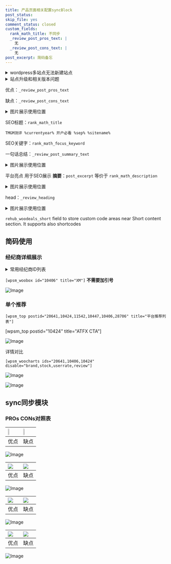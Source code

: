 ```yaml
---
title: 产品页面相关配置syncBlock
post_status: 
skip_file: yes
comment_status: closed
custom_fields:
  rank_math_title: 不同步
  _review_post_pros_text: |
    无
  _review_post_cons_text: |
    无
post_excerpt: 简码备忘
---
```

<details><summary>wordpress多站点无法新建站点</summary>

<li>和报错需要清理cookies一样的原因</li>
<li>wp-config.php里面<code>define( 'SUBDOMAIN_INSTALL', false );//子域名安装</code></li>
<li>新建子站点是用<code>define( 'SUBDOMAIN_INSTALL', true);//子域名安装</code> 完成以后，改成<code>false</code></li>
</details>

<details><summary>站点升级和相关版本问题</summary>

<p>wordpress：5.9.9
woocommerce：7.5.1
出现问题的地方：主题选项里面>><strong>Product layout >>compact style</strong></p>
<p>如何出现没有用过的字段 导致无法保存。先导出配置 然后进行修改，后面再次恢复即可。</p>
<p>出现部分字段无法显示时，需要返回默认布局后，对产品进行保存就好了。</p>
<p></p>
</details>

优点：`_review_post_pros_text`

缺点：`_review_post_cons_text`

<details><summary>图片展示使用位置</summary>

<img src="https://prod-files-secure.s3.us-west-2.amazonaws.com/39ed1227-6d7d-4570-be36-9ccd4a2c4241/f51d3d83-55d4-4bdf-9604-f37ec77ab556/Untitled.png?X-Amz-Algorithm=AWS4-HMAC-SHA256&X-Amz-Content-Sha256=UNSIGNED-PAYLOAD&X-Amz-Credential=ASIAZI2LB466VVFJGYCM%2F20250601%2Fus-west-2%2Fs3%2Faws4_request&X-Amz-Date=20250601T045515Z&X-Amz-Expires=3600&X-Amz-Security-Token=IQoJb3JpZ2luX2VjEAEaCXVzLXdlc3QtMiJGMEQCIEKt5oC5O%2BliR8qSoZb8uujGpJe%2BfNvoY4LvhA8MptwmAiBomlhbcNWlmsnGY1ftoKgQSAXLc6O5h75h8eRClXuQEyqIBAjK%2F%2F%2F%2F%2F%2F%2F%2F%2F%2F8BEAAaDDYzNzQyMzE4MzgwNSIMNPyxw1oVARXFxC%2FsKtwDBZVQePZuhqSV1bj38bE%2BPUbBluEtCThVNkl7t0TwMhWNMsrnuEGuLEvR%2FOHDYPjoV1pkcRfT%2F5ib%2Fjgz%2FXnjn8sHwJdo3U3krekzBak40iaAjISebCx3MZxZhLAcZ6Db2jnXWepyCxTras3ArMNGdqIhDqd3tISFYHlgHAqlB%2FeML5z7aZzT%2F3PPoTu9JHUoFeqTK2MbuMY9anQERve9EPFG1%2F85fTPNv6hTZfiF946n8AfgwYKdlKADMByWovGHAQQyA3FNjCWHyjDVMGnq%2BVAlZbaGZtXgZ1MsFzQeA5HIvcRKL0SWLW9LaDRnW4INxweGMAw8cQ7fhxOJCJ8qe6OfEFlPcd5vNwNFztTm%2BIfgJ3TG9unBMR%2FswEFKVP%2FfD4IAiCNfsm%2BlKjZwjC9MAHZG6pBqgNrkZhljbswCtj3qea80Y9wNU2YiZQXC5bLKTfsmA2M21ZYs%2FXhRSETA9sPkiDN1yAbfEnyYwi6aS%2Fu9yw4fKQLF3z7yQvJF%2FXk8nhGUGkOAFlaX65mAcuoA9kFKHQ1lcTcShEXVICtJFZk21H7xVqDxrF4psO%2FTnOZw9TaGQlGu2yoV4Riicg6AAdXlSkBrycO2VCWtEv8Ptlk7WDJGp5YKBah8ATYwkcruwQY6pgH0QcbX93SH6vR138rqd1H9qEQP%2F7ZppCKU8lJnOBQ8Ba9fWqh8SvtBJZlsWkgVzCqhcJal1PB8qTCyloLRJLV3FWOFIMQYUniVupcJmEYggT7yob5los2YGP5%2BZbIj87h5XzLn5fQQXb2DfG412HOfK%2BR%2FZYno3ZrDDqd237k4OnnGdd65z%2B%2F75RbzuKqxcm0jUuaMFOP9iAwKABFQQZ0sOzp8zu8H&X-Amz-Signature=f594fa25ecb85414cc0b7ff0139da6e75633b6c86863033445db032c6e7ac9ee&X-Amz-SignedHeaders=host&x-id=GetObject" alt="Image">
</details>

SEO标题：`rank_math_title`

`TMGM测评 %currentyear% 开户必看 %sep% %sitename%`

SEO关键字：`rank_math_focus_keyword`

一句话总结：`_review_post_summary_text`

<details><summary>图片展示使用位置</summary>

<img src="https://prod-files-secure.s3.us-west-2.amazonaws.com/39ed1227-6d7d-4570-be36-9ccd4a2c4241/4b96a922-296c-4f4e-8630-d1c870cbce01/Untitled.png?X-Amz-Algorithm=AWS4-HMAC-SHA256&X-Amz-Content-Sha256=UNSIGNED-PAYLOAD&X-Amz-Credential=ASIAZI2LB466UB44YO4M%2F20250601%2Fus-west-2%2Fs3%2Faws4_request&X-Amz-Date=20250601T045516Z&X-Amz-Expires=3600&X-Amz-Security-Token=IQoJb3JpZ2luX2VjEAUaCXVzLXdlc3QtMiJHMEUCIQCwUDeiRsfkTbFCbRDgMzCsRDb2lOtXO1GoQ45k6%2FL%2BgAIgT3YElkihNiH1aXJOBnc2Xh3kuGsQQl9ArghZNlT1KLMqiAQIzv%2F%2F%2F%2F%2F%2F%2F%2F%2F%2FARAAGgw2Mzc0MjMxODM4MDUiDFZjosKRaQ7lShTBYyrcA15e04EZjZivGjySgOpp26dtqI%2BGEA07fS0g9TWTEBSzy2WB6t20pBdQ5VyMesXURHisHeibh34zAO%2FBeFPNhw%2F5UkbxA3qUeMfzVAdrsUdh2R1Z2ONkn4TNNrDbmF1AV9Av6NVIDizGAHxtvD19mhIZY7C78XOaNVCN%2F0O3nVGsI%2F%2BeHGSWNKPsWPysmcP%2FDdv%2FUfs%2BdSbcZ32kTANAAin8Hk%2FyB9YzG3ySXW%2F%2F8ZZwMf8tnpvAQSM%2BWv%2BuKO2qzp4v5bzq6xX%2Fm%2F%2FtwS%2B8R7E6kXVyZKy%2FUifidgK5vBJraVa59FezZu5hZDnnIsUMX4jxY%2F4Yi9XklLPhI6HyE7stLrc5fCP6Ttn7h7Lr%2FRQGfwYoGd%2BvQEQJnWW8cg3dnVOr0J2TAfUtWrouo41kdCWRA599QIns6Ruo4rreH75%2FQPdXmmrFlqxYwBRljYhI5wcYrJPfk%2FhRad6vptd8BfrX1VCM%2FBZZJiijWNrcgygUTk%2B1aWixaIJiqsoOIdUIE5U8rVk096ql%2FJWXubXx77NWrq6rugQuR61MtC8C8dpL7kP8Clr%2BVmEc1Y5VEBaON%2BhFnUMjrhexWgKCmIRM75Q720JkhwirezKTSP8Oj2OloPqh3MAQBHnv%2F3nSMIas78EGOqUBMdyPnG1sg2w2sFmcwkbeJYstmE9126gH%2BJB7G3Y4MRzBop4dLmLjGM6ve22vgpX7SHLND8ihrpI40UPRV3DKJtUo7%2BacJ%2BGINUZwhiO2mMQuAJv5dVUJYtLS2iueD6P0MBkT%2Byg67Wc4JxHp8e4k7hR%2Fssk0GnOzAOZjA%2BlYFb2OHKzjTofjUCLDCYQj9beco47XRVgWifEALOYIYeQwVdUz0iSV&X-Amz-Signature=a3c51fcdbef9c39e42fe90b26bce17f278798407865bb672576b94b4fc058a3f&X-Amz-SignedHeaders=host&x-id=GetObject" alt="Image">
</details>

平台亮点 用于SEO展示 **摘要**：`post_excerpt`  等价于 `rank_math_description`

<details><summary>图片展示使用位置</summary>

<img src="https://prod-files-secure.s3.us-west-2.amazonaws.com/39ed1227-6d7d-4570-be36-9ccd4a2c4241/1ee11f63-b60a-4dfe-a7a7-d58ff23b5d88/Untitled.png?X-Amz-Algorithm=AWS4-HMAC-SHA256&X-Amz-Content-Sha256=UNSIGNED-PAYLOAD&X-Amz-Credential=ASIAZI2LB466ZVKUM5R4%2F20250601%2Fus-west-2%2Fs3%2Faws4_request&X-Amz-Date=20250601T045516Z&X-Amz-Expires=3600&X-Amz-Security-Token=IQoJb3JpZ2luX2VjEAUaCXVzLXdlc3QtMiJIMEYCIQD5rjERNz6SXudS3R5KHP9y6mj2RjnKM7cIU0Op4p7IlAIhAM1Pptxjy0vWC%2FiLzQHTT2zdvhuKytyOGsJrY5ggrE2IKogECM7%2F%2F%2F%2F%2F%2F%2F%2F%2F%2FwEQABoMNjM3NDIzMTgzODA1IgxAXDfVbVUOQ%2FLtz44q3APAOXPDJcwLMqwtDWIqSua739jpUAIxBly5w5PPOpSHXwhfVPhwtegwA6slQhgZbcLpKM%2BWX7YEV%2B1GRllyLnsWD39DnT1gbzDNpogxCWti9qz8VSfPQfQtJ6MABlFoBACztJciUg0i3p7ZbjsGfrcLPWusTHk3dKX%2FALQV2K%2F%2FGK%2FRWcf8BD5720C9x0iYG68QrTCdzU%2FD7I8RON0B6Jt88TEuQjX%2FSkyaJ0LRw0uezMXUO0jE45CCMcfZT5VoeLyDSaBODaSm8B1uCcOa7v12BDB5UNzaKpsr93AALTX8FJgYdfDzgUgGnhOMaCPyeX6ZUvWIpjNwbnkcKsenSiKllxw7btmyMl7Ba0SvohFZvPljRfp5ySY8iSJ9CvjIWp17fN64aSFhiO3JglxlBs1l3oPBoPhjUElZYSgQlqAXg1dVhm4axBX5BEq%2F4UyFyQy%2FkYXYsF0upJC%2FxteRHDzvZQLO8i2Tz0IGmoi9uEm3HC%2FIKCQriwQdwk9Gzmioszg%2FOpYASAwRZbEJ7FJC8YeoYLovJJk9waN5y%2FtMEeE2Kdrb5r04uZfZTNzZDQuPBN3%2BjWt7p4GfrZCxLl9LPPRld73PEoWuJd3cZlK5VKZQdWFBJ3QNrKQRUB58RTCqte%2FBBjqkAbu%2B3xwvxlKUJocgK37rcIaLNOOgWQPyN8pwbzFcXYFTI9UeSnssJFmUrAJ5ehuJLorHDtLAQap77YO0Pr5bemf8NUkH%2FeEb2RhUD9COaaOvO4gn6g5kWUAET%2FYpFpSQO9sieA5YP8uWYgzEdL90JkpcFF%2B1h%2BeIR7oRc6Hw4IPuZ5xcgUWBC18b%2BqMqThHmoceQ6q5yekx%2BVB3t861yVpt%2FOuWA&X-Amz-Signature=bcd59103b4f434ad05d4d5e662775f4022e9f171e3eb8936439d17b55aaee308&X-Amz-SignedHeaders=host&x-id=GetObject" alt="Image">
<img src="https://prod-files-secure.s3.us-west-2.amazonaws.com/39ed1227-6d7d-4570-be36-9ccd4a2c4241/ad4118b5-78d8-4fbe-801e-3b29b5d99c01/Untitled.png?X-Amz-Algorithm=AWS4-HMAC-SHA256&X-Amz-Content-Sha256=UNSIGNED-PAYLOAD&X-Amz-Credential=ASIAZI2LB466ZVKUM5R4%2F20250601%2Fus-west-2%2Fs3%2Faws4_request&X-Amz-Date=20250601T045516Z&X-Amz-Expires=3600&X-Amz-Security-Token=IQoJb3JpZ2luX2VjEAUaCXVzLXdlc3QtMiJIMEYCIQD5rjERNz6SXudS3R5KHP9y6mj2RjnKM7cIU0Op4p7IlAIhAM1Pptxjy0vWC%2FiLzQHTT2zdvhuKytyOGsJrY5ggrE2IKogECM7%2F%2F%2F%2F%2F%2F%2F%2F%2F%2FwEQABoMNjM3NDIzMTgzODA1IgxAXDfVbVUOQ%2FLtz44q3APAOXPDJcwLMqwtDWIqSua739jpUAIxBly5w5PPOpSHXwhfVPhwtegwA6slQhgZbcLpKM%2BWX7YEV%2B1GRllyLnsWD39DnT1gbzDNpogxCWti9qz8VSfPQfQtJ6MABlFoBACztJciUg0i3p7ZbjsGfrcLPWusTHk3dKX%2FALQV2K%2F%2FGK%2FRWcf8BD5720C9x0iYG68QrTCdzU%2FD7I8RON0B6Jt88TEuQjX%2FSkyaJ0LRw0uezMXUO0jE45CCMcfZT5VoeLyDSaBODaSm8B1uCcOa7v12BDB5UNzaKpsr93AALTX8FJgYdfDzgUgGnhOMaCPyeX6ZUvWIpjNwbnkcKsenSiKllxw7btmyMl7Ba0SvohFZvPljRfp5ySY8iSJ9CvjIWp17fN64aSFhiO3JglxlBs1l3oPBoPhjUElZYSgQlqAXg1dVhm4axBX5BEq%2F4UyFyQy%2FkYXYsF0upJC%2FxteRHDzvZQLO8i2Tz0IGmoi9uEm3HC%2FIKCQriwQdwk9Gzmioszg%2FOpYASAwRZbEJ7FJC8YeoYLovJJk9waN5y%2FtMEeE2Kdrb5r04uZfZTNzZDQuPBN3%2BjWt7p4GfrZCxLl9LPPRld73PEoWuJd3cZlK5VKZQdWFBJ3QNrKQRUB58RTCqte%2FBBjqkAbu%2B3xwvxlKUJocgK37rcIaLNOOgWQPyN8pwbzFcXYFTI9UeSnssJFmUrAJ5ehuJLorHDtLAQap77YO0Pr5bemf8NUkH%2FeEb2RhUD9COaaOvO4gn6g5kWUAET%2FYpFpSQO9sieA5YP8uWYgzEdL90JkpcFF%2B1h%2BeIR7oRc6Hw4IPuZ5xcgUWBC18b%2BqMqThHmoceQ6q5yekx%2BVB3t861yVpt%2FOuWA&X-Amz-Signature=eaf0f0aac42b3dad0aabf627fe173a3a94443470f75a98a00fc274f9edc456c7&X-Amz-SignedHeaders=host&x-id=GetObject" alt="Image">
<img src="https://prod-files-secure.s3.us-west-2.amazonaws.com/39ed1227-6d7d-4570-be36-9ccd4a2c4241/a38cf7c9-a79c-4b64-9e94-13589fe0758b/Untitled.png?X-Amz-Algorithm=AWS4-HMAC-SHA256&X-Amz-Content-Sha256=UNSIGNED-PAYLOAD&X-Amz-Credential=ASIAZI2LB466ZVKUM5R4%2F20250601%2Fus-west-2%2Fs3%2Faws4_request&X-Amz-Date=20250601T045516Z&X-Amz-Expires=3600&X-Amz-Security-Token=IQoJb3JpZ2luX2VjEAUaCXVzLXdlc3QtMiJIMEYCIQD5rjERNz6SXudS3R5KHP9y6mj2RjnKM7cIU0Op4p7IlAIhAM1Pptxjy0vWC%2FiLzQHTT2zdvhuKytyOGsJrY5ggrE2IKogECM7%2F%2F%2F%2F%2F%2F%2F%2F%2F%2FwEQABoMNjM3NDIzMTgzODA1IgxAXDfVbVUOQ%2FLtz44q3APAOXPDJcwLMqwtDWIqSua739jpUAIxBly5w5PPOpSHXwhfVPhwtegwA6slQhgZbcLpKM%2BWX7YEV%2B1GRllyLnsWD39DnT1gbzDNpogxCWti9qz8VSfPQfQtJ6MABlFoBACztJciUg0i3p7ZbjsGfrcLPWusTHk3dKX%2FALQV2K%2F%2FGK%2FRWcf8BD5720C9x0iYG68QrTCdzU%2FD7I8RON0B6Jt88TEuQjX%2FSkyaJ0LRw0uezMXUO0jE45CCMcfZT5VoeLyDSaBODaSm8B1uCcOa7v12BDB5UNzaKpsr93AALTX8FJgYdfDzgUgGnhOMaCPyeX6ZUvWIpjNwbnkcKsenSiKllxw7btmyMl7Ba0SvohFZvPljRfp5ySY8iSJ9CvjIWp17fN64aSFhiO3JglxlBs1l3oPBoPhjUElZYSgQlqAXg1dVhm4axBX5BEq%2F4UyFyQy%2FkYXYsF0upJC%2FxteRHDzvZQLO8i2Tz0IGmoi9uEm3HC%2FIKCQriwQdwk9Gzmioszg%2FOpYASAwRZbEJ7FJC8YeoYLovJJk9waN5y%2FtMEeE2Kdrb5r04uZfZTNzZDQuPBN3%2BjWt7p4GfrZCxLl9LPPRld73PEoWuJd3cZlK5VKZQdWFBJ3QNrKQRUB58RTCqte%2FBBjqkAbu%2B3xwvxlKUJocgK37rcIaLNOOgWQPyN8pwbzFcXYFTI9UeSnssJFmUrAJ5ehuJLorHDtLAQap77YO0Pr5bemf8NUkH%2FeEb2RhUD9COaaOvO4gn6g5kWUAET%2FYpFpSQO9sieA5YP8uWYgzEdL90JkpcFF%2B1h%2BeIR7oRc6Hw4IPuZ5xcgUWBC18b%2BqMqThHmoceQ6q5yekx%2BVB3t861yVpt%2FOuWA&X-Amz-Signature=1223dcbff82e407f5b07764f55310214d89e770ad11005db3a6ff3d293e4a620&X-Amz-SignedHeaders=host&x-id=GetObject" alt="Image">
<img src="https://prod-files-secure.s3.us-west-2.amazonaws.com/39ed1227-6d7d-4570-be36-9ccd4a2c4241/7da6fc1e-d2ac-42ae-8c75-cb5749aa18f6/Untitled.png?X-Amz-Algorithm=AWS4-HMAC-SHA256&X-Amz-Content-Sha256=UNSIGNED-PAYLOAD&X-Amz-Credential=ASIAZI2LB466ZVKUM5R4%2F20250601%2Fus-west-2%2Fs3%2Faws4_request&X-Amz-Date=20250601T045516Z&X-Amz-Expires=3600&X-Amz-Security-Token=IQoJb3JpZ2luX2VjEAUaCXVzLXdlc3QtMiJIMEYCIQD5rjERNz6SXudS3R5KHP9y6mj2RjnKM7cIU0Op4p7IlAIhAM1Pptxjy0vWC%2FiLzQHTT2zdvhuKytyOGsJrY5ggrE2IKogECM7%2F%2F%2F%2F%2F%2F%2F%2F%2F%2FwEQABoMNjM3NDIzMTgzODA1IgxAXDfVbVUOQ%2FLtz44q3APAOXPDJcwLMqwtDWIqSua739jpUAIxBly5w5PPOpSHXwhfVPhwtegwA6slQhgZbcLpKM%2BWX7YEV%2B1GRllyLnsWD39DnT1gbzDNpogxCWti9qz8VSfPQfQtJ6MABlFoBACztJciUg0i3p7ZbjsGfrcLPWusTHk3dKX%2FALQV2K%2F%2FGK%2FRWcf8BD5720C9x0iYG68QrTCdzU%2FD7I8RON0B6Jt88TEuQjX%2FSkyaJ0LRw0uezMXUO0jE45CCMcfZT5VoeLyDSaBODaSm8B1uCcOa7v12BDB5UNzaKpsr93AALTX8FJgYdfDzgUgGnhOMaCPyeX6ZUvWIpjNwbnkcKsenSiKllxw7btmyMl7Ba0SvohFZvPljRfp5ySY8iSJ9CvjIWp17fN64aSFhiO3JglxlBs1l3oPBoPhjUElZYSgQlqAXg1dVhm4axBX5BEq%2F4UyFyQy%2FkYXYsF0upJC%2FxteRHDzvZQLO8i2Tz0IGmoi9uEm3HC%2FIKCQriwQdwk9Gzmioszg%2FOpYASAwRZbEJ7FJC8YeoYLovJJk9waN5y%2FtMEeE2Kdrb5r04uZfZTNzZDQuPBN3%2BjWt7p4GfrZCxLl9LPPRld73PEoWuJd3cZlK5VKZQdWFBJ3QNrKQRUB58RTCqte%2FBBjqkAbu%2B3xwvxlKUJocgK37rcIaLNOOgWQPyN8pwbzFcXYFTI9UeSnssJFmUrAJ5ehuJLorHDtLAQap77YO0Pr5bemf8NUkH%2FeEb2RhUD9COaaOvO4gn6g5kWUAET%2FYpFpSQO9sieA5YP8uWYgzEdL90JkpcFF%2B1h%2BeIR7oRc6Hw4IPuZ5xcgUWBC18b%2BqMqThHmoceQ6q5yekx%2BVB3t861yVpt%2FOuWA&X-Amz-Signature=415ee70622d927c53aa6bcf01024af29242587e0ccba6d1a0c21fcf54db1794e&X-Amz-SignedHeaders=host&x-id=GetObject" alt="Image">
<img src="https://prod-files-secure.s3.us-west-2.amazonaws.com/39ed1227-6d7d-4570-be36-9ccd4a2c4241/7e97f40a-eaee-47f5-b2f9-475f96808fa7/Untitled.png?X-Amz-Algorithm=AWS4-HMAC-SHA256&X-Amz-Content-Sha256=UNSIGNED-PAYLOAD&X-Amz-Credential=ASIAZI2LB466ZVKUM5R4%2F20250601%2Fus-west-2%2Fs3%2Faws4_request&X-Amz-Date=20250601T045516Z&X-Amz-Expires=3600&X-Amz-Security-Token=IQoJb3JpZ2luX2VjEAUaCXVzLXdlc3QtMiJIMEYCIQD5rjERNz6SXudS3R5KHP9y6mj2RjnKM7cIU0Op4p7IlAIhAM1Pptxjy0vWC%2FiLzQHTT2zdvhuKytyOGsJrY5ggrE2IKogECM7%2F%2F%2F%2F%2F%2F%2F%2F%2F%2FwEQABoMNjM3NDIzMTgzODA1IgxAXDfVbVUOQ%2FLtz44q3APAOXPDJcwLMqwtDWIqSua739jpUAIxBly5w5PPOpSHXwhfVPhwtegwA6slQhgZbcLpKM%2BWX7YEV%2B1GRllyLnsWD39DnT1gbzDNpogxCWti9qz8VSfPQfQtJ6MABlFoBACztJciUg0i3p7ZbjsGfrcLPWusTHk3dKX%2FALQV2K%2F%2FGK%2FRWcf8BD5720C9x0iYG68QrTCdzU%2FD7I8RON0B6Jt88TEuQjX%2FSkyaJ0LRw0uezMXUO0jE45CCMcfZT5VoeLyDSaBODaSm8B1uCcOa7v12BDB5UNzaKpsr93AALTX8FJgYdfDzgUgGnhOMaCPyeX6ZUvWIpjNwbnkcKsenSiKllxw7btmyMl7Ba0SvohFZvPljRfp5ySY8iSJ9CvjIWp17fN64aSFhiO3JglxlBs1l3oPBoPhjUElZYSgQlqAXg1dVhm4axBX5BEq%2F4UyFyQy%2FkYXYsF0upJC%2FxteRHDzvZQLO8i2Tz0IGmoi9uEm3HC%2FIKCQriwQdwk9Gzmioszg%2FOpYASAwRZbEJ7FJC8YeoYLovJJk9waN5y%2FtMEeE2Kdrb5r04uZfZTNzZDQuPBN3%2BjWt7p4GfrZCxLl9LPPRld73PEoWuJd3cZlK5VKZQdWFBJ3QNrKQRUB58RTCqte%2FBBjqkAbu%2B3xwvxlKUJocgK37rcIaLNOOgWQPyN8pwbzFcXYFTI9UeSnssJFmUrAJ5ehuJLorHDtLAQap77YO0Pr5bemf8NUkH%2FeEb2RhUD9COaaOvO4gn6g5kWUAET%2FYpFpSQO9sieA5YP8uWYgzEdL90JkpcFF%2B1h%2BeIR7oRc6Hw4IPuZ5xcgUWBC18b%2BqMqThHmoceQ6q5yekx%2BVB3t861yVpt%2FOuWA&X-Amz-Signature=9232c922fce5cd5101c59c041d27ae9965eb26cea018d8bce702f67aefae1874&X-Amz-SignedHeaders=host&x-id=GetObject" alt="Image">
</details>

head：`_review_heading`

<details><summary>图片展示使用位置</summary>

<img src="https://prod-files-secure.s3.us-west-2.amazonaws.com/39ed1227-6d7d-4570-be36-9ccd4a2c4241/3a4650ad-9887-415c-889a-edd51fa54f27/Untitled.png?X-Amz-Algorithm=AWS4-HMAC-SHA256&X-Amz-Content-Sha256=UNSIGNED-PAYLOAD&X-Amz-Credential=ASIAZI2LB466R63RUP2J%2F20250601%2Fus-west-2%2Fs3%2Faws4_request&X-Amz-Date=20250601T045516Z&X-Amz-Expires=3600&X-Amz-Security-Token=IQoJb3JpZ2luX2VjEAUaCXVzLXdlc3QtMiJHMEUCIQCVQMqaIVhxZEiZ3ALACVVjSRjN0D3Z3k5jPsggucTRUQIgTbU2Y49K%2FVCa0vaLlTkQIFwRrcyf2f%2BSfF1aUecpOcUqiAQIzv%2F%2F%2F%2F%2F%2F%2F%2F%2F%2FARAAGgw2Mzc0MjMxODM4MDUiDAg1nVTSZq5epMHyUSrcA8shwz8l7mU2UoDqFB2fBSXPaJkyxHx4VvqNjD16v8%2BeXqAMObSRjBiKJZNgumMJ5OEynybJ9HzGDojU295ap9sdKSy2cHKIrO%2FuTLawMtFH3EqJnJDvMmrSM%2BQizXmdLyE7tS6h3cxygWh%2FIwwaCUHGUgs4NkhaJ4YJ3LS%2BAX%2FAyp%2FAy2oYn8lQblgLHQ0jmT0F0q2JARCBlDWZ%2FHgBq%2Fuf8%2FQxBvrGtWv32pRBCAAT6DV66kBzGhPRlTlum82hAxkNN7YSO%2Bh1%2BThOTddH1qpoHMZ02MndBAVw3iAwpWuseKWOdahs1vkidhCMJQmUYpr5Ug8RUNUIkgAbZUFEhwqtC%2BM9rWfi%2BuQmqTV8ecHtQ%2FGNORl%2BrEGGqIqF8S%2FrSS2b%2BM2t8qDw7qMjqNaYZuEYtADqZUBCerm2wJ2JwqE8XP%2F6YQ7J9Epi3%2FMn8e00P%2Bwg0%2FT8AldJzZ1xTeWH5gmMlW5IVyA8%2FhkUzCeZVrS61R%2B6PC4fRGkbvYWQl0ma7EiItBmJzfPhBgbvIM1jTp1joQMghdzGeiikVyvwO3eWHKOXCLJNzuTDadYBnp6upgNAdVcrf939L2K1B%2FJ61Wr%2FqupkbK4CcoF9yw7PRGEOSlVyauym6JHpFlKRMOex78EGOqUBw5o3vqWrbazujmn0%2BPxj3JsdMspoBy9lk2A9rhsGw%2FozBaIShdO8YxscY6gY9HaK7%2FChln1DsBS0E0RgfC0nbDsHgPVoC1sQegIJfFXc5LE2CyBx94pKXXHbSRjauA%2BoP65A4%2BQ6G4WcUDJOTbUz4rM2IPIvf9MZQyA5ZWFSh70xBjvOxC2DrdlEIhcxcIVfQZMNhPynKufT4MdPXol6LfGkqLXy&X-Amz-Signature=7bfe4e225feb5fcdb54d3f39674360d46809049ede4bdf46eb740645f30db2b7&X-Amz-SignedHeaders=host&x-id=GetObject" alt="Image">
</details>

`rehub_woodeals_short`	field to store custom code areas near Short content section. It supports also shortcodes



## 简码使用

### 经纪商详细展示

<details><summary>常用经纪商ID列表</summary>

<pre><code class="php">嘉盛 ===> 20641  [wpsm_woobox id="20641" title="嘉盛"]
易信easymarkets ===> 11542  [wpsm_woobox id="11542" title="易信easymarkets"]
ATFX外汇 ===> 10424  [wpsm_woobox id="10424" title="ATFX"]
XM ===> 10406  [wpsm_woobox id="10406" title="XM"]
TMGM ===> 29622  [wpsm_woobox id="29622" title="TMGM"]
HYCM ===> 10447  [wpsm_woobox id="10447" title="HYCM"]
fpmarkets澳福外汇 ===> 20639  [wpsm_woobox id="20639" title="fpmarkets澳福外汇"]</code></pre>
</details>

`[wpsm_woobox id="10406" title="XM"]` **不需要加引号**

![Image](https://prod-files-secure.s3.us-west-2.amazonaws.com/39ed1227-6d7d-4570-be36-9ccd4a2c4241/4f898f9d-0fa7-4e43-acd3-ac6bc7be575a/Untitled.png?X-Amz-Algorithm=AWS4-HMAC-SHA256&X-Amz-Content-Sha256=UNSIGNED-PAYLOAD&X-Amz-Credential=ASIAZI2LB4664SCCIBNX%2F20250601%2Fus-west-2%2Fs3%2Faws4_request&X-Amz-Date=20250601T045515Z&X-Amz-Expires=3600&X-Amz-Security-Token=IQoJb3JpZ2luX2VjEAEaCXVzLXdlc3QtMiJGMEQCIHdp%2BoeLOZJiw0FWZq1PjPbu3IETHWHq%2BE%2BDhVW0vWrFAiBlWLn9uzMxAOND1tLr6G7AZJ4mEtR6VEDGOz9dvwYDUCqIBAjK%2F%2F%2F%2F%2F%2F%2F%2F%2F%2F8BEAAaDDYzNzQyMzE4MzgwNSIMiV44RMNAt03TGtp4KtwD8jeFzD9c2CVsNmSM6e3gv4EoAZaNbU6po17s1%2FCK7gORJoFszgubLbBCvXYFtoNfUyTvC8M23TMIDcE8TxiSXjKcwdWo1L52AoEbnYkC9%2BF7O5TXLDEhbaDL5M7u1nFbpTT0vDH6tQQWwra0zbhAmGokZCceUXbv1QuR91SBv0C90VNgxpG47hhTabIu%2BAmCOrnLR3fb2GEaCbyGzXXr2k8J2%2B7ncuvPaXQ1B7qYgZO3WGQ2xGLZWpEWNgMkZiPpLLOpnLPR5HUF%2FrI019wbJx%2F5b5RQBLzXnE3v%2BBwowEiIBnU5G4F7nsULFxeBv1XtSu9cMd%2FIKmWv1IP7ZBUsFYgJd3WFhT11qd5uqFxoMRG1cHhSiSOvBnWxXsqsnuCWPcUaGvUPk2ceN%2FCnuBHh9LO1CDuSxGFB58sQmnxuVnaxh8HBQsYEQ4PJPThJq16eCUsnaNllUy98wVuJWqqTt1oeYSPMQ%2FD4RhShPaFppo9%2BH160j4FxU7wbNdStsFs1A2h3UeP7F2B1ly7Kvm%2F%2FvTExArf9ujh925I53aJXiTUnigSD4NuCM340SvD6iEGBk0eU51CHD8es383%2FoufTa%2BayhRYdqyeIK19XnDYY1XQ%2FOSNMCHNNQGSIS1kw887uwQY6pgHRl3D8RxsHdboXniHLLncxqUku%2FkO2c%2FdzwPZ1rB1pVJkqlnQ92p23tK29%2FMfgtEnAsmImj4GfLvA7H156YyZezZDs56%2Fjw2MGn20o1jx0kyMAfwD164hxvKjSGmOumUixYMiZRhH8jfKfaA4zgdjYvh1XkyRvfP%2FIATcz0Cv1lm3hNHiAVfaSfAqBwt3u61j7Dx0VaNKLcQB11tJhMZdrN9e2ABYD&X-Amz-Signature=9199ed2383dd44870e4692817a2fd176b3c7c695996d70d503357bf4d2a9adf5&X-Amz-SignedHeaders=host&x-id=GetObject)

### 单个推荐
`[wpsm_top postid="20641,10424,11542,10447,10406,28706" title="平台推荐列表"]`

[wpsm_top postid="10424" title="ATFX CTA"]

![Image](https://prod-files-secure.s3.us-west-2.amazonaws.com/39ed1227-6d7d-4570-be36-9ccd4a2c4241/5ac620dc-51a8-48b6-b55d-91f47299193c/Untitled.png?X-Amz-Algorithm=AWS4-HMAC-SHA256&X-Amz-Content-Sha256=UNSIGNED-PAYLOAD&X-Amz-Credential=ASIAZI2LB4664SCCIBNX%2F20250601%2Fus-west-2%2Fs3%2Faws4_request&X-Amz-Date=20250601T045515Z&X-Amz-Expires=3600&X-Amz-Security-Token=IQoJb3JpZ2luX2VjEAEaCXVzLXdlc3QtMiJGMEQCIHdp%2BoeLOZJiw0FWZq1PjPbu3IETHWHq%2BE%2BDhVW0vWrFAiBlWLn9uzMxAOND1tLr6G7AZJ4mEtR6VEDGOz9dvwYDUCqIBAjK%2F%2F%2F%2F%2F%2F%2F%2F%2F%2F8BEAAaDDYzNzQyMzE4MzgwNSIMiV44RMNAt03TGtp4KtwD8jeFzD9c2CVsNmSM6e3gv4EoAZaNbU6po17s1%2FCK7gORJoFszgubLbBCvXYFtoNfUyTvC8M23TMIDcE8TxiSXjKcwdWo1L52AoEbnYkC9%2BF7O5TXLDEhbaDL5M7u1nFbpTT0vDH6tQQWwra0zbhAmGokZCceUXbv1QuR91SBv0C90VNgxpG47hhTabIu%2BAmCOrnLR3fb2GEaCbyGzXXr2k8J2%2B7ncuvPaXQ1B7qYgZO3WGQ2xGLZWpEWNgMkZiPpLLOpnLPR5HUF%2FrI019wbJx%2F5b5RQBLzXnE3v%2BBwowEiIBnU5G4F7nsULFxeBv1XtSu9cMd%2FIKmWv1IP7ZBUsFYgJd3WFhT11qd5uqFxoMRG1cHhSiSOvBnWxXsqsnuCWPcUaGvUPk2ceN%2FCnuBHh9LO1CDuSxGFB58sQmnxuVnaxh8HBQsYEQ4PJPThJq16eCUsnaNllUy98wVuJWqqTt1oeYSPMQ%2FD4RhShPaFppo9%2BH160j4FxU7wbNdStsFs1A2h3UeP7F2B1ly7Kvm%2F%2FvTExArf9ujh925I53aJXiTUnigSD4NuCM340SvD6iEGBk0eU51CHD8es383%2FoufTa%2BayhRYdqyeIK19XnDYY1XQ%2FOSNMCHNNQGSIS1kw887uwQY6pgHRl3D8RxsHdboXniHLLncxqUku%2FkO2c%2FdzwPZ1rB1pVJkqlnQ92p23tK29%2FMfgtEnAsmImj4GfLvA7H156YyZezZDs56%2Fjw2MGn20o1jx0kyMAfwD164hxvKjSGmOumUixYMiZRhH8jfKfaA4zgdjYvh1XkyRvfP%2FIATcz0Cv1lm3hNHiAVfaSfAqBwt3u61j7Dx0VaNKLcQB11tJhMZdrN9e2ABYD&X-Amz-Signature=b68da3909cf6eed7e022853969001913f921f7c55da544708d62273390d53e08&X-Amz-SignedHeaders=host&x-id=GetObject)

详情对比

`[wpsm_woocharts ids="20641,10406,10424" disable="brand,stock,userrate,review"]`

![Image](https://prod-files-secure.s3.us-west-2.amazonaws.com/39ed1227-6d7d-4570-be36-9ccd4a2c4241/bf3ba45f-b9f3-4295-8aef-b4a495fd25f4/Untitled.png?X-Amz-Algorithm=AWS4-HMAC-SHA256&X-Amz-Content-Sha256=UNSIGNED-PAYLOAD&X-Amz-Credential=ASIAZI2LB4664SCCIBNX%2F20250601%2Fus-west-2%2Fs3%2Faws4_request&X-Amz-Date=20250601T045515Z&X-Amz-Expires=3600&X-Amz-Security-Token=IQoJb3JpZ2luX2VjEAEaCXVzLXdlc3QtMiJGMEQCIHdp%2BoeLOZJiw0FWZq1PjPbu3IETHWHq%2BE%2BDhVW0vWrFAiBlWLn9uzMxAOND1tLr6G7AZJ4mEtR6VEDGOz9dvwYDUCqIBAjK%2F%2F%2F%2F%2F%2F%2F%2F%2F%2F8BEAAaDDYzNzQyMzE4MzgwNSIMiV44RMNAt03TGtp4KtwD8jeFzD9c2CVsNmSM6e3gv4EoAZaNbU6po17s1%2FCK7gORJoFszgubLbBCvXYFtoNfUyTvC8M23TMIDcE8TxiSXjKcwdWo1L52AoEbnYkC9%2BF7O5TXLDEhbaDL5M7u1nFbpTT0vDH6tQQWwra0zbhAmGokZCceUXbv1QuR91SBv0C90VNgxpG47hhTabIu%2BAmCOrnLR3fb2GEaCbyGzXXr2k8J2%2B7ncuvPaXQ1B7qYgZO3WGQ2xGLZWpEWNgMkZiPpLLOpnLPR5HUF%2FrI019wbJx%2F5b5RQBLzXnE3v%2BBwowEiIBnU5G4F7nsULFxeBv1XtSu9cMd%2FIKmWv1IP7ZBUsFYgJd3WFhT11qd5uqFxoMRG1cHhSiSOvBnWxXsqsnuCWPcUaGvUPk2ceN%2FCnuBHh9LO1CDuSxGFB58sQmnxuVnaxh8HBQsYEQ4PJPThJq16eCUsnaNllUy98wVuJWqqTt1oeYSPMQ%2FD4RhShPaFppo9%2BH160j4FxU7wbNdStsFs1A2h3UeP7F2B1ly7Kvm%2F%2FvTExArf9ujh925I53aJXiTUnigSD4NuCM340SvD6iEGBk0eU51CHD8es383%2FoufTa%2BayhRYdqyeIK19XnDYY1XQ%2FOSNMCHNNQGSIS1kw887uwQY6pgHRl3D8RxsHdboXniHLLncxqUku%2FkO2c%2FdzwPZ1rB1pVJkqlnQ92p23tK29%2FMfgtEnAsmImj4GfLvA7H156YyZezZDs56%2Fjw2MGn20o1jx0kyMAfwD164hxvKjSGmOumUixYMiZRhH8jfKfaA4zgdjYvh1XkyRvfP%2FIATcz0Cv1lm3hNHiAVfaSfAqBwt3u61j7Dx0VaNKLcQB11tJhMZdrN9e2ABYD&X-Amz-Signature=9d48cfb6bb1d59f650fba3bd3bb1036d8ca3d933c5eb446e1ed94a20dd1a0d64&X-Amz-SignedHeaders=host&x-id=GetObject)

![Image](https://prod-files-secure.s3.us-west-2.amazonaws.com/39ed1227-6d7d-4570-be36-9ccd4a2c4241/30bc56ef-f383-4b48-9768-2ebc9e436ec0/Untitled.png?X-Amz-Algorithm=AWS4-HMAC-SHA256&X-Amz-Content-Sha256=UNSIGNED-PAYLOAD&X-Amz-Credential=ASIAZI2LB4664SCCIBNX%2F20250601%2Fus-west-2%2Fs3%2Faws4_request&X-Amz-Date=20250601T045515Z&X-Amz-Expires=3600&X-Amz-Security-Token=IQoJb3JpZ2luX2VjEAEaCXVzLXdlc3QtMiJGMEQCIHdp%2BoeLOZJiw0FWZq1PjPbu3IETHWHq%2BE%2BDhVW0vWrFAiBlWLn9uzMxAOND1tLr6G7AZJ4mEtR6VEDGOz9dvwYDUCqIBAjK%2F%2F%2F%2F%2F%2F%2F%2F%2F%2F8BEAAaDDYzNzQyMzE4MzgwNSIMiV44RMNAt03TGtp4KtwD8jeFzD9c2CVsNmSM6e3gv4EoAZaNbU6po17s1%2FCK7gORJoFszgubLbBCvXYFtoNfUyTvC8M23TMIDcE8TxiSXjKcwdWo1L52AoEbnYkC9%2BF7O5TXLDEhbaDL5M7u1nFbpTT0vDH6tQQWwra0zbhAmGokZCceUXbv1QuR91SBv0C90VNgxpG47hhTabIu%2BAmCOrnLR3fb2GEaCbyGzXXr2k8J2%2B7ncuvPaXQ1B7qYgZO3WGQ2xGLZWpEWNgMkZiPpLLOpnLPR5HUF%2FrI019wbJx%2F5b5RQBLzXnE3v%2BBwowEiIBnU5G4F7nsULFxeBv1XtSu9cMd%2FIKmWv1IP7ZBUsFYgJd3WFhT11qd5uqFxoMRG1cHhSiSOvBnWxXsqsnuCWPcUaGvUPk2ceN%2FCnuBHh9LO1CDuSxGFB58sQmnxuVnaxh8HBQsYEQ4PJPThJq16eCUsnaNllUy98wVuJWqqTt1oeYSPMQ%2FD4RhShPaFppo9%2BH160j4FxU7wbNdStsFs1A2h3UeP7F2B1ly7Kvm%2F%2FvTExArf9ujh925I53aJXiTUnigSD4NuCM340SvD6iEGBk0eU51CHD8es383%2FoufTa%2BayhRYdqyeIK19XnDYY1XQ%2FOSNMCHNNQGSIS1kw887uwQY6pgHRl3D8RxsHdboXniHLLncxqUku%2FkO2c%2FdzwPZ1rB1pVJkqlnQ92p23tK29%2FMfgtEnAsmImj4GfLvA7H156YyZezZDs56%2Fjw2MGn20o1jx0kyMAfwD164hxvKjSGmOumUixYMiZRhH8jfKfaA4zgdjYvh1XkyRvfP%2FIATcz0Cv1lm3hNHiAVfaSfAqBwt3u61j7Dx0VaNKLcQB11tJhMZdrN9e2ABYD&X-Amz-Signature=0a9207571c49feb65ec1024ed5b15c8a665693cad9b8e7f7e4320b562b0f0965&X-Amz-SignedHeaders=host&x-id=GetObject)

## sync同步模块

### PROs CONs对照表

| <img src="https://cdn.ifttt.fun/gh/jarlin8/OSS@main/icons/customize/pros.svg" height="auto" width="37.3%"> | <img src="https://cdn.ifttt.fun/gh/jarlin8/OSS@main/icons/customize/cons.svg" height="auto" width="28.8%"> |
| :--- | :--- |
| 优点 | 缺点 |

![Image](https://prod-files-secure.s3.us-west-2.amazonaws.com/39ed1227-6d7d-4570-be36-9ccd4a2c4241/8742b755-dfb5-4004-9a5f-d6e561664bd8/Untitled.png?X-Amz-Algorithm=AWS4-HMAC-SHA256&X-Amz-Content-Sha256=UNSIGNED-PAYLOAD&X-Amz-Credential=ASIAZI2LB4664SCCIBNX%2F20250601%2Fus-west-2%2Fs3%2Faws4_request&X-Amz-Date=20250601T045515Z&X-Amz-Expires=3600&X-Amz-Security-Token=IQoJb3JpZ2luX2VjEAEaCXVzLXdlc3QtMiJGMEQCIHdp%2BoeLOZJiw0FWZq1PjPbu3IETHWHq%2BE%2BDhVW0vWrFAiBlWLn9uzMxAOND1tLr6G7AZJ4mEtR6VEDGOz9dvwYDUCqIBAjK%2F%2F%2F%2F%2F%2F%2F%2F%2F%2F8BEAAaDDYzNzQyMzE4MzgwNSIMiV44RMNAt03TGtp4KtwD8jeFzD9c2CVsNmSM6e3gv4EoAZaNbU6po17s1%2FCK7gORJoFszgubLbBCvXYFtoNfUyTvC8M23TMIDcE8TxiSXjKcwdWo1L52AoEbnYkC9%2BF7O5TXLDEhbaDL5M7u1nFbpTT0vDH6tQQWwra0zbhAmGokZCceUXbv1QuR91SBv0C90VNgxpG47hhTabIu%2BAmCOrnLR3fb2GEaCbyGzXXr2k8J2%2B7ncuvPaXQ1B7qYgZO3WGQ2xGLZWpEWNgMkZiPpLLOpnLPR5HUF%2FrI019wbJx%2F5b5RQBLzXnE3v%2BBwowEiIBnU5G4F7nsULFxeBv1XtSu9cMd%2FIKmWv1IP7ZBUsFYgJd3WFhT11qd5uqFxoMRG1cHhSiSOvBnWxXsqsnuCWPcUaGvUPk2ceN%2FCnuBHh9LO1CDuSxGFB58sQmnxuVnaxh8HBQsYEQ4PJPThJq16eCUsnaNllUy98wVuJWqqTt1oeYSPMQ%2FD4RhShPaFppo9%2BH160j4FxU7wbNdStsFs1A2h3UeP7F2B1ly7Kvm%2F%2FvTExArf9ujh925I53aJXiTUnigSD4NuCM340SvD6iEGBk0eU51CHD8es383%2FoufTa%2BayhRYdqyeIK19XnDYY1XQ%2FOSNMCHNNQGSIS1kw887uwQY6pgHRl3D8RxsHdboXniHLLncxqUku%2FkO2c%2FdzwPZ1rB1pVJkqlnQ92p23tK29%2FMfgtEnAsmImj4GfLvA7H156YyZezZDs56%2Fjw2MGn20o1jx0kyMAfwD164hxvKjSGmOumUixYMiZRhH8jfKfaA4zgdjYvh1XkyRvfP%2FIATcz0Cv1lm3hNHiAVfaSfAqBwt3u61j7Dx0VaNKLcQB11tJhMZdrN9e2ABYD&X-Amz-Signature=9141187eb39d9b4d7797270a9e1fc07dd0a0eb5d64d0f48508f452e966da1ac6&X-Amz-SignedHeaders=host&x-id=GetObject)

| <img src="https://cdn.ifttt.fun/gh/jarlin8/OSS@main/icons/customize/pros1.svg" height="auto"> | <img src="https://cdn.ifttt.fun/gh/jarlin8/OSS@main/icons/customize/cons1.svg" height="auto"> |
| :--- | :--- |
| 优点 | 缺点 |

![Image](https://prod-files-secure.s3.us-west-2.amazonaws.com/39ed1227-6d7d-4570-be36-9ccd4a2c4241/806358f8-c9c4-4e17-bb35-c6c76a5397a5/Untitled.png?X-Amz-Algorithm=AWS4-HMAC-SHA256&X-Amz-Content-Sha256=UNSIGNED-PAYLOAD&X-Amz-Credential=ASIAZI2LB4664SCCIBNX%2F20250601%2Fus-west-2%2Fs3%2Faws4_request&X-Amz-Date=20250601T045515Z&X-Amz-Expires=3600&X-Amz-Security-Token=IQoJb3JpZ2luX2VjEAEaCXVzLXdlc3QtMiJGMEQCIHdp%2BoeLOZJiw0FWZq1PjPbu3IETHWHq%2BE%2BDhVW0vWrFAiBlWLn9uzMxAOND1tLr6G7AZJ4mEtR6VEDGOz9dvwYDUCqIBAjK%2F%2F%2F%2F%2F%2F%2F%2F%2F%2F8BEAAaDDYzNzQyMzE4MzgwNSIMiV44RMNAt03TGtp4KtwD8jeFzD9c2CVsNmSM6e3gv4EoAZaNbU6po17s1%2FCK7gORJoFszgubLbBCvXYFtoNfUyTvC8M23TMIDcE8TxiSXjKcwdWo1L52AoEbnYkC9%2BF7O5TXLDEhbaDL5M7u1nFbpTT0vDH6tQQWwra0zbhAmGokZCceUXbv1QuR91SBv0C90VNgxpG47hhTabIu%2BAmCOrnLR3fb2GEaCbyGzXXr2k8J2%2B7ncuvPaXQ1B7qYgZO3WGQ2xGLZWpEWNgMkZiPpLLOpnLPR5HUF%2FrI019wbJx%2F5b5RQBLzXnE3v%2BBwowEiIBnU5G4F7nsULFxeBv1XtSu9cMd%2FIKmWv1IP7ZBUsFYgJd3WFhT11qd5uqFxoMRG1cHhSiSOvBnWxXsqsnuCWPcUaGvUPk2ceN%2FCnuBHh9LO1CDuSxGFB58sQmnxuVnaxh8HBQsYEQ4PJPThJq16eCUsnaNllUy98wVuJWqqTt1oeYSPMQ%2FD4RhShPaFppo9%2BH160j4FxU7wbNdStsFs1A2h3UeP7F2B1ly7Kvm%2F%2FvTExArf9ujh925I53aJXiTUnigSD4NuCM340SvD6iEGBk0eU51CHD8es383%2FoufTa%2BayhRYdqyeIK19XnDYY1XQ%2FOSNMCHNNQGSIS1kw887uwQY6pgHRl3D8RxsHdboXniHLLncxqUku%2FkO2c%2FdzwPZ1rB1pVJkqlnQ92p23tK29%2FMfgtEnAsmImj4GfLvA7H156YyZezZDs56%2Fjw2MGn20o1jx0kyMAfwD164hxvKjSGmOumUixYMiZRhH8jfKfaA4zgdjYvh1XkyRvfP%2FIATcz0Cv1lm3hNHiAVfaSfAqBwt3u61j7Dx0VaNKLcQB11tJhMZdrN9e2ABYD&X-Amz-Signature=5402d0d02c33938d4e1582b70bf1b4d9ea0ba181254d35faf51668411ad96d0e&X-Amz-SignedHeaders=host&x-id=GetObject)

| <img src="https://cdn.ifttt.fun/gh/jarlin8/OSS@main/icons/customize/pros2.svg" height="auto"> | <img src="https://cdn.ifttt.fun/gh/jarlin8/OSS@main/icons/customize/cons2.svg" height="auto"> |
| :--- | :--- |
| 优点 | 缺点 |

![Image](https://prod-files-secure.s3.us-west-2.amazonaws.com/39ed1227-6d7d-4570-be36-9ccd4a2c4241/a9245ec9-70dd-4005-b534-0d54315fc5f3/Untitled.png?X-Amz-Algorithm=AWS4-HMAC-SHA256&X-Amz-Content-Sha256=UNSIGNED-PAYLOAD&X-Amz-Credential=ASIAZI2LB4664SCCIBNX%2F20250601%2Fus-west-2%2Fs3%2Faws4_request&X-Amz-Date=20250601T045515Z&X-Amz-Expires=3600&X-Amz-Security-Token=IQoJb3JpZ2luX2VjEAEaCXVzLXdlc3QtMiJGMEQCIHdp%2BoeLOZJiw0FWZq1PjPbu3IETHWHq%2BE%2BDhVW0vWrFAiBlWLn9uzMxAOND1tLr6G7AZJ4mEtR6VEDGOz9dvwYDUCqIBAjK%2F%2F%2F%2F%2F%2F%2F%2F%2F%2F8BEAAaDDYzNzQyMzE4MzgwNSIMiV44RMNAt03TGtp4KtwD8jeFzD9c2CVsNmSM6e3gv4EoAZaNbU6po17s1%2FCK7gORJoFszgubLbBCvXYFtoNfUyTvC8M23TMIDcE8TxiSXjKcwdWo1L52AoEbnYkC9%2BF7O5TXLDEhbaDL5M7u1nFbpTT0vDH6tQQWwra0zbhAmGokZCceUXbv1QuR91SBv0C90VNgxpG47hhTabIu%2BAmCOrnLR3fb2GEaCbyGzXXr2k8J2%2B7ncuvPaXQ1B7qYgZO3WGQ2xGLZWpEWNgMkZiPpLLOpnLPR5HUF%2FrI019wbJx%2F5b5RQBLzXnE3v%2BBwowEiIBnU5G4F7nsULFxeBv1XtSu9cMd%2FIKmWv1IP7ZBUsFYgJd3WFhT11qd5uqFxoMRG1cHhSiSOvBnWxXsqsnuCWPcUaGvUPk2ceN%2FCnuBHh9LO1CDuSxGFB58sQmnxuVnaxh8HBQsYEQ4PJPThJq16eCUsnaNllUy98wVuJWqqTt1oeYSPMQ%2FD4RhShPaFppo9%2BH160j4FxU7wbNdStsFs1A2h3UeP7F2B1ly7Kvm%2F%2FvTExArf9ujh925I53aJXiTUnigSD4NuCM340SvD6iEGBk0eU51CHD8es383%2FoufTa%2BayhRYdqyeIK19XnDYY1XQ%2FOSNMCHNNQGSIS1kw887uwQY6pgHRl3D8RxsHdboXniHLLncxqUku%2FkO2c%2FdzwPZ1rB1pVJkqlnQ92p23tK29%2FMfgtEnAsmImj4GfLvA7H156YyZezZDs56%2Fjw2MGn20o1jx0kyMAfwD164hxvKjSGmOumUixYMiZRhH8jfKfaA4zgdjYvh1XkyRvfP%2FIATcz0Cv1lm3hNHiAVfaSfAqBwt3u61j7Dx0VaNKLcQB11tJhMZdrN9e2ABYD&X-Amz-Signature=bd86a4106d4927f7a257cf9b4bfe6435ed6bd5a6f70f7c3193e0841e4e814128&X-Amz-SignedHeaders=host&x-id=GetObject)

| <img src="https://cdn.ifttt.fun/gh/jarlin8/OSS@main/icons/customize/pros3.svg" height="auto"> | <img src="https://cdn.ifttt.fun/gh/jarlin8/OSS@main/icons/customize/cons3.svg" height="auto"> |
| :--- | :--- |
| 优点 | 缺点 |

![Image](https://prod-files-secure.s3.us-west-2.amazonaws.com/39ed1227-6d7d-4570-be36-9ccd4a2c4241/e1e580a2-2e5c-4780-9ff4-19c318fc2284/Untitled.png?X-Amz-Algorithm=AWS4-HMAC-SHA256&X-Amz-Content-Sha256=UNSIGNED-PAYLOAD&X-Amz-Credential=ASIAZI2LB4664SCCIBNX%2F20250601%2Fus-west-2%2Fs3%2Faws4_request&X-Amz-Date=20250601T045515Z&X-Amz-Expires=3600&X-Amz-Security-Token=IQoJb3JpZ2luX2VjEAEaCXVzLXdlc3QtMiJGMEQCIHdp%2BoeLOZJiw0FWZq1PjPbu3IETHWHq%2BE%2BDhVW0vWrFAiBlWLn9uzMxAOND1tLr6G7AZJ4mEtR6VEDGOz9dvwYDUCqIBAjK%2F%2F%2F%2F%2F%2F%2F%2F%2F%2F8BEAAaDDYzNzQyMzE4MzgwNSIMiV44RMNAt03TGtp4KtwD8jeFzD9c2CVsNmSM6e3gv4EoAZaNbU6po17s1%2FCK7gORJoFszgubLbBCvXYFtoNfUyTvC8M23TMIDcE8TxiSXjKcwdWo1L52AoEbnYkC9%2BF7O5TXLDEhbaDL5M7u1nFbpTT0vDH6tQQWwra0zbhAmGokZCceUXbv1QuR91SBv0C90VNgxpG47hhTabIu%2BAmCOrnLR3fb2GEaCbyGzXXr2k8J2%2B7ncuvPaXQ1B7qYgZO3WGQ2xGLZWpEWNgMkZiPpLLOpnLPR5HUF%2FrI019wbJx%2F5b5RQBLzXnE3v%2BBwowEiIBnU5G4F7nsULFxeBv1XtSu9cMd%2FIKmWv1IP7ZBUsFYgJd3WFhT11qd5uqFxoMRG1cHhSiSOvBnWxXsqsnuCWPcUaGvUPk2ceN%2FCnuBHh9LO1CDuSxGFB58sQmnxuVnaxh8HBQsYEQ4PJPThJq16eCUsnaNllUy98wVuJWqqTt1oeYSPMQ%2FD4RhShPaFppo9%2BH160j4FxU7wbNdStsFs1A2h3UeP7F2B1ly7Kvm%2F%2FvTExArf9ujh925I53aJXiTUnigSD4NuCM340SvD6iEGBk0eU51CHD8es383%2FoufTa%2BayhRYdqyeIK19XnDYY1XQ%2FOSNMCHNNQGSIS1kw887uwQY6pgHRl3D8RxsHdboXniHLLncxqUku%2FkO2c%2FdzwPZ1rB1pVJkqlnQ92p23tK29%2FMfgtEnAsmImj4GfLvA7H156YyZezZDs56%2Fjw2MGn20o1jx0kyMAfwD164hxvKjSGmOumUixYMiZRhH8jfKfaA4zgdjYvh1XkyRvfP%2FIATcz0Cv1lm3hNHiAVfaSfAqBwt3u61j7Dx0VaNKLcQB11tJhMZdrN9e2ABYD&X-Amz-Signature=aef6e86eed9b817772efeaad3fc5c232f7629e8dc44eb7012de1aac9e41db19a&X-Amz-SignedHeaders=host&x-id=GetObject)
